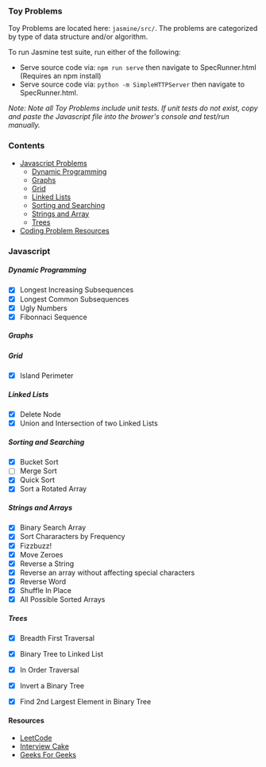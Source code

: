 ### Toy Problems

Toy Problems are located here: `jasmine/src/`. The problems are categorized by type of data structure and/or algorithm.

To run Jasmine test suite, run either of the following:
* Serve source code via: `npm run serve` then navigate to SpecRunner.html (Requires an npm install)
* Serve source code via: `python -m SimpleHTTPServer` then navigate to SpecRunner.html.

_Note: Note all Toy Problems include unit tests. If unit tests do not exist, copy and paste the
Javascript file into the brower's console and test/run manually._

### Contents
- [Javascript Problems](#javascript)
  - [Dynamic Programming](#dynamic-programming)
  - [Graphs](#graphs)
  - [Grid](#grid)
  - [Linked Lists](#linked-lists)
  - [Sorting and Searching](#sorting-and-searching)
  - [Strings and Array](#strings-and-arrays)
  - [Trees](#trees)
- [Coding Problem Resources](#resources)

### Javascript

##### Dynamic Programming
- [X] Longest Increasing Subsequences
- [X] Longest Common Subsequences
- [X] Ugly Numbers
- [X] Fibonnaci Sequence

##### Graphs

##### Grid
- [X] Island Perimeter

##### Linked Lists
- [X] Delete Node
- [X] Union and Intersection of two Linked Lists

##### Sorting and Searching
- [X] Bucket Sort
- [ ] Merge Sort
- [X] Quick Sort
- [X] Sort a Rotated Array

##### Strings and Arrays
- [X] Binary Search Array
- [X] Sort Chararacters by Frequency
- [X] Fizzbuzz!
- [X] Move Zeroes
- [X] Reverse a String
- [X] Reverse an array without affecting special characters
- [X] Reverse Word
- [X] Shuffle In Place
- [X] All Possible Sorted Arrays

##### Trees
- [X] Breadth First Traversal
- [X] Binary Tree to Linked List
- [X] In Order Traversal
- [X] Invert a Binary Tree
- [X] Find 2nd Largest Element in Binary Tree


#### Resources
- [LeetCode](https://leetcode.com/)
- [Interview Cake](https://interviewcake.com)
- [Geeks For Geeks](http://www.geeksforgeeks.org/top-algorithms-and-data-structures-for-competitive-programming/)

